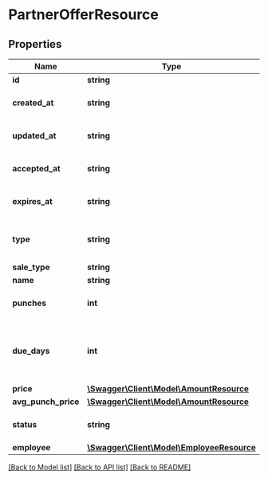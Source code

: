 # PartnerOfferResource

## Properties
Name | Type | Description | Notes
------------ | ------------- | ------------- | -------------
**id** | **string** | Offer ID. | [optional] 
**created_at** | **string** | Offer created at date. | [optional] 
**updated_at** | **string** | Offer updated at date. | [optional] 
**accepted_at** | **string** | Offer accepted at date. | [optional] 
**expires_at** | **string** | Offer expired at date. | [optional] 
**type** | **string** | Offer type. | [optional] [default to 'partner']
**sale_type** | **string** | Sale type. | [optional] 
**name** | **string** | Name. | [optional] 
**punches** | **int** | Offer number of punches. | [optional] 
**due_days** | **int** | Number of days from offer accept to payment is due. | [optional] 
**price** | [**\Swagger\Client\Model\AmountResource**](AmountResource.md) |  | [optional] 
**avg_punch_price** | [**\Swagger\Client\Model\AmountResource**](AmountResource.md) |  | [optional] 
**status** | **string** | Status. | [optional] [default to 'new']
**employee** | [**\Swagger\Client\Model\EmployeeResource**](EmployeeResource.md) |  | [optional] 

[[Back to Model list]](../README.md#documentation-for-models) [[Back to API list]](../README.md#documentation-for-api-endpoints) [[Back to README]](../README.md)


